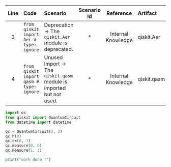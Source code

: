 | Line | Code | Scenario | Scenario Id | Reference | Artifact | Refactoring |
| :--: | :--- | :------- | :---------: | :-------: | :------- | :---------- |
| 3 | `from qiskit import Aer # type: ignore` | Deprecation -> The `qiskit.Aer` module is deprecated. | * | Internal Knowledge | qiskit.Aer | |
| 4 | `from qiskit import qasm # type: ignore` | Unused Import -> The `qiskit.qasm` module is imported but not used. | * | Internal Knowledge | qiskit.qasm | |


```python
import os
from qiskit import QuantumCircuit
from datetime import datetime

qc = QuantumCircuit(2, 2)
qc.h(0)
qc.cx(0, 1)
qc.measure(0, 0)
qc.measure(1, 1)

print("work done !")
```